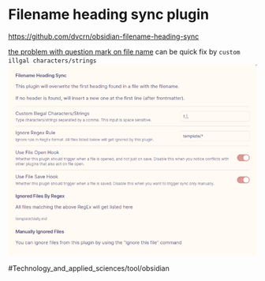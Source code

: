 # Filename heading sync plugin

https://github.com/dvcrn/obsidian-filename-heading-sync

[the problem with question mark on file name](the%20problem%20with%20question%20mark%20on%20file%20name.md) can be quick fix by `custom illgal characters/strings`
![](filename%20heading%20sync%20setting.png)

#Technology_and_applied_sciences/tool/obsidian 
